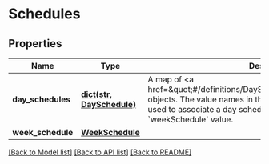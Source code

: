 # Schedules

## Properties
Name | Type | Description | Notes
------------ | ------------- | ------------- | -------------
**day_schedules** | [**dict(str, DaySchedule)**](DaySchedule.md) | A map of &lt;a href&#x3D;\&quot;#/definitions/DaySchedule\&quot;&gt;&#x60;DaySchedule&#x60;&lt;/a&gt; objects. The value names in this object are key identifiers that are used to associate a day schedule with a day of the week in the &#x60;weekSchedule&#x60; value.  | [optional] 
**week_schedule** | [**WeekSchedule**](WeekSchedule.md) |  | [optional] 

[[Back to Model list]](../README.md#documentation-for-models) [[Back to API list]](../README.md#documentation-for-api-endpoints) [[Back to README]](../README.md)


